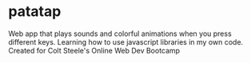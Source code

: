 # patatap
Web app that plays sounds and colorful animations when you press different keys. Learning how to use javascript libraries in my own code. Created for Colt Steele's Online Web Dev Bootcamp
